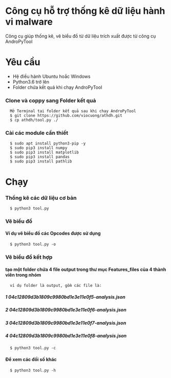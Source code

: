 # Công cụ hỗ trợ thống kê dữ liệu hành vi malware
  Công cụ giúp thống kê, vẽ biểu đồ từ dữ liệu trích xuất được từ công cụ AndroPyTool
# Yêu cầu
  * Hệ điều hành Ubuntu hoắc Windows
  * Python3.6 trở lên
  * Folder chứa kết quả khi chạy AndroPyTool
### Clone và coppy sang Folder kết quả
      Mở Terminal tại folder kết quả sau khi chạy AndroPyTool
      $ git clone https://github.com/viocuong/athdh.git
      $ cp athdh/tool.py ./
### Cài các module cần thiết
      $ sudo apt install python3-pip -y
      $ sudo pip3 install numpy
      $ sudo pip3 install matplotlib
      $ sudo pip3 install pandas
      $ sudo pip3 install pathlib
# Chạy
### Thống kê các dữ liệu cơ bản
      $ python3 tool.py
### Vẽ biều đồ
#### Ví dụ vẽ biểu đồ các Opcodes được sử dụng
      $ python3 tool.py -o
### Vẽ biểu đồ kết hợp
#### tạo một folder chứa 4 file output trong thư mục Features_files của 4 thành viên trong nhóm
      ví dụ folder là output, gồm các file là:
##### 1 04c12809d3b1809c9980bd1e3e11e0f5-analysis.json
##### 2 04c12809d3b1809c9980bd1e3e11e0f6-analysis.json
##### 3 04c12809d3b1809c9980bd1e3e11e0f7-analysis.json
##### 4 04c12809d3b1809c9980bd1e3e11e0f8-analysis.json

      $ python3 tool.py -c  

#### Để xem các đối số khác
      $ python3 tool.py -h
      
      
